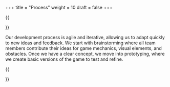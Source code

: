 +++
title = "Process"
weight = 10
draft = false
+++

{{<section title="Process">}}

Our development process is agile and iterative, allowing us to adapt quickly to new ideas and feedback. We start with brainstorming where all team members contribute their ideas for game mechanics, visual elements, and obstacles. Once we have a clear concept, we move into prototyping, where we create basic versions of the game to test and refine.

{{</section>}}
